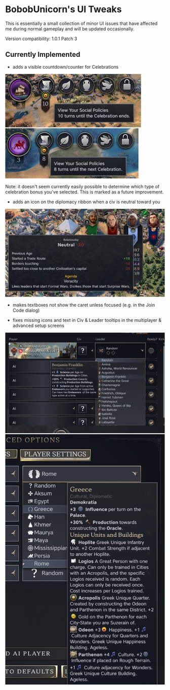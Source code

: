 # BobobUnicorn's UI Tweaks

This is essentially a small collection of minor UI issues that have affected me during normal gameplay and will be updated occasionally.

Version compatibility: 1.0.1 Patch 3

## Currently Implemented

- adds a visible countdown/counter for Celebrations

![In Celebration](screenshots/celebration-active.png)
![Not in Celebration](screenshots/celebration-inactive.png)

Note: it doesn't seem currently easily possible to determine which type of celebration bonus you've selected. This is marked as a future improvement.

- adds an icon on the diplomacy ribbon when a civ is neutral toward you

![Diplomacy ribbon](screenshots/diplo-ribbon.png)

- makes textboxes not show the caret unless focused (e.g. in the Join Code dialog)

- fixes missing icons and text in Civ & Leader tooltips in the multiplayer & advanced setup screens

![leader dropdown](screenshots/dropdown-leader.png)
![civ dropdown](screenshots/dropdown-civ.png)
